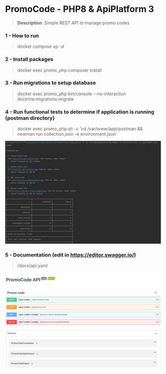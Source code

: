 # PromoCode - PHP8 & ApiPlatform 3
> **Description**: Simple REST API to manage promo codes

### 1 - How to run
> docker compose up -d

### 2 - Install packages
> docker exec promo_php composer install

### 3 - Run migrations to setup database
> docker exec promo_php bin/console --no-interaction doctrine:migrations:migrate

### 4 - Run functional tests to determine if application is running (postman directory)
> docker exec promo_php sh -c 'cd /var/www/app/postman && newman run collection.json -e environment.json'

![Tests](1.png)

### 5 - Documentation (edit in https://editor.swagger.io/)
> /docs/api.yaml

![Docs](2.png)